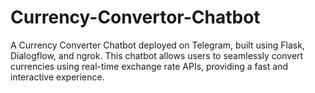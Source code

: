 # Currency-Convertor-Chatbot
A Currency Converter Chatbot deployed on Telegram, built using Flask, Dialogflow, and ngrok. This chatbot allows users to seamlessly convert currencies using real-time exchange rate APIs, providing a fast and interactive experience.
